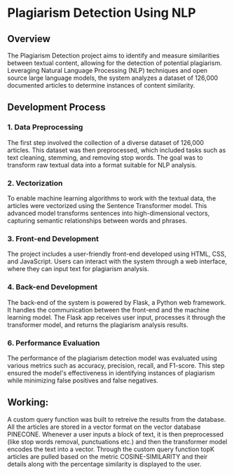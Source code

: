 # Plagiarism Detection Using NLP

## Overview

The Plagiarism Detection project aims to identify and measure similarities between textual content, allowing for the detection of potential plagiarism. Leveraging Natural Language Processing (NLP) techniques and open source large language models, the system analyzes a dataset of 126,000 documented articles to determine instances of content similarity.

## Development Process

### 1. Data Preprocessing

The first step involved the collection of a diverse dataset of 126,000 articles. This dataset was then preprocessed, which included tasks such as text cleaning, stemming, and removing stop words. The goal was to transform raw textual data into a format suitable for NLP analysis.

### 2. Vectorization

To enable machine learning algorithms to work with the textual data, the articles were vectorized using the Sentence Transformer model. This advanced model transforms sentences into high-dimensional vectors, capturing semantic relationships between words and phrases.

### 3. Front-end Development

The project includes a user-friendly front-end developed using HTML, CSS, and JavaScript. Users can interact with the system through a web interface, where they can input text for plagiarism analysis.

### 4. Back-end Development

The back-end of the system is powered by Flask, a Python web framework. It handles the communication between the front-end and the machine learning model. The Flask app receives user input, processes it through the transformer model, and returns the plagiarism analysis results.

### 6. Performance Evaluation

The performance of the plagiarism detection model was evaluated using various metrics such as accuracy, precision, recall, and F1-score. This step ensured the model's effectiveness in identifying instances of plagiarism while minimizing false positives and false negatives.


## Working:
A custom query function was built to retreive the results from the database. All the articles are stored in a vector format on the vector database PINECONE. Whenever a user inputs a block of text, it is then preprocessed (like stop words removal, punctuations etc.) and then the transformer model encodes the text into a vector. Through the custom query function topK articles are pulled based on the metric COSINE-SIMILARITY and their details along with the percentage similarity is displayed to the user.
